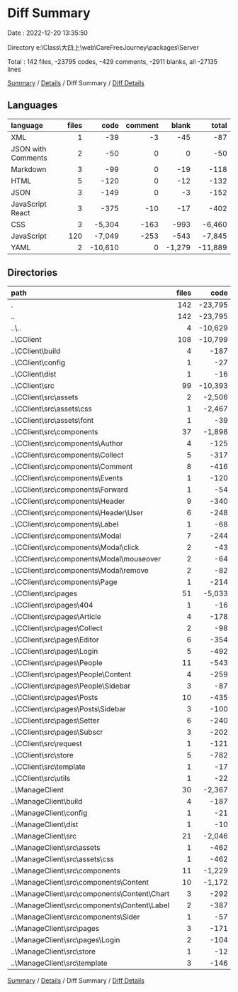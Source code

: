 # Diff Summary

Date : 2022-12-20 13:35:50

Directory e:\\Class\\大四上\\web\\CareFreeJourney\\packages\\Server

Total : 142 files,  -23795 codes, -429 comments, -2911 blanks, all -27135 lines

[Summary](results.md) / [Details](details.md) / Diff Summary / [Diff Details](diff-details.md)

## Languages
| language | files | code | comment | blank | total |
| :--- | ---: | ---: | ---: | ---: | ---: |
| XML | 1 | -39 | -3 | -45 | -87 |
| JSON with Comments | 2 | -50 | 0 | 0 | -50 |
| Markdown | 3 | -99 | 0 | -19 | -118 |
| HTML | 5 | -120 | 0 | -12 | -132 |
| JSON | 3 | -149 | 0 | -3 | -152 |
| JavaScript React | 3 | -375 | -10 | -17 | -402 |
| CSS | 3 | -5,304 | -163 | -993 | -6,460 |
| JavaScript | 120 | -7,049 | -253 | -543 | -7,845 |
| YAML | 2 | -10,610 | 0 | -1,279 | -11,889 |

## Directories
| path | files | code | comment | blank | total |
| :--- | ---: | ---: | ---: | ---: | ---: |
| . | 142 | -23,795 | -429 | -2,911 | -27,135 |
| .. | 142 | -23,795 | -429 | -2,911 | -27,135 |
| ..\\.. | 4 | -10,629 | 0 | -1,283 | -11,912 |
| ..\\CClient | 108 | -10,799 | -373 | -1,448 | -12,620 |
| ..\\CClient\\build | 4 | -187 | -3 | -16 | -206 |
| ..\\CClient\\config | 1 | -27 | 0 | -2 | -29 |
| ..\\CClient\\dist | 1 | -16 | 0 | -3 | -19 |
| ..\\CClient\\src | 99 | -10,393 | -370 | -1,414 | -12,177 |
| ..\\CClient\\src\\assets | 2 | -2,506 | -133 | -565 | -3,204 |
| ..\\CClient\\src\\assets\\css | 1 | -2,467 | -130 | -520 | -3,117 |
| ..\\CClient\\src\\assets\\font | 1 | -39 | -3 | -45 | -87 |
| ..\\CClient\\src\\components | 37 | -1,898 | -40 | -168 | -2,106 |
| ..\\CClient\\src\\components\\Author | 4 | -125 | -15 | -12 | -152 |
| ..\\CClient\\src\\components\\Collect | 5 | -317 | -1 | -28 | -346 |
| ..\\CClient\\src\\components\\Comment | 8 | -416 | -4 | -43 | -463 |
| ..\\CClient\\src\\components\\Events | 1 | -120 | 0 | -11 | -131 |
| ..\\CClient\\src\\components\\Forward | 1 | -54 | -1 | -3 | -58 |
| ..\\CClient\\src\\components\\Header | 9 | -340 | -4 | -23 | -367 |
| ..\\CClient\\src\\components\\Header\\User | 6 | -248 | -4 | -17 | -269 |
| ..\\CClient\\src\\components\\Label | 1 | -68 | 0 | -2 | -70 |
| ..\\CClient\\src\\components\\Modal | 7 | -244 | -6 | -31 | -281 |
| ..\\CClient\\src\\components\\Modal\\click | 2 | -43 | 0 | -6 | -49 |
| ..\\CClient\\src\\components\\Modal\\mouseover | 2 | -64 | 0 | -7 | -71 |
| ..\\CClient\\src\\components\\Modal\\remove | 2 | -82 | -6 | -12 | -100 |
| ..\\CClient\\src\\components\\Page | 1 | -214 | -9 | -15 | -238 |
| ..\\CClient\\src\\pages | 51 | -5,033 | -176 | -569 | -5,778 |
| ..\\CClient\\src\\pages\\404 | 1 | -16 | 0 | -2 | -18 |
| ..\\CClient\\src\\pages\\Article | 4 | -178 | 0 | -11 | -189 |
| ..\\CClient\\src\\pages\\Collect | 2 | -98 | 0 | -8 | -106 |
| ..\\CClient\\src\\pages\\Editor | 6 | -354 | -9 | -19 | -382 |
| ..\\CClient\\src\\pages\\Login | 5 | -492 | -5 | -17 | -514 |
| ..\\CClient\\src\\pages\\People | 11 | -543 | -1 | -38 | -582 |
| ..\\CClient\\src\\pages\\People\\Content | 4 | -259 | -1 | -18 | -278 |
| ..\\CClient\\src\\pages\\People\\Sidebar | 3 | -87 | 0 | -7 | -94 |
| ..\\CClient\\src\\pages\\Posts | 10 | -435 | -73 | -29 | -537 |
| ..\\CClient\\src\\pages\\Posts\\Sidebar | 3 | -100 | -1 | -5 | -106 |
| ..\\CClient\\src\\pages\\Setter | 6 | -240 | -71 | -23 | -334 |
| ..\\CClient\\src\\pages\\Subscr | 3 | -202 | 0 | -10 | -212 |
| ..\\CClient\\src\\request | 1 | -121 | 0 | -15 | -136 |
| ..\\CClient\\src\\store | 5 | -782 | -21 | -88 | -891 |
| ..\\CClient\\src\\template | 1 | -17 | 0 | 0 | -17 |
| ..\\CClient\\src\\utils | 1 | -22 | 0 | -6 | -28 |
| ..\\ManageClient | 30 | -2,367 | -56 | -180 | -2,603 |
| ..\\ManageClient\\build | 4 | -187 | -3 | -16 | -206 |
| ..\\ManageClient\\config | 1 | -21 | 0 | -2 | -23 |
| ..\\ManageClient\\dist | 1 | -10 | 0 | -1 | -11 |
| ..\\ManageClient\\src | 21 | -2,046 | -53 | -156 | -2,255 |
| ..\\ManageClient\\src\\assets | 1 | -462 | -17 | -69 | -548 |
| ..\\ManageClient\\src\\assets\\css | 1 | -462 | -17 | -69 | -548 |
| ..\\ManageClient\\src\\components | 11 | -1,229 | -36 | -57 | -1,322 |
| ..\\ManageClient\\src\\components\\Content | 10 | -1,172 | -10 | -55 | -1,237 |
| ..\\ManageClient\\src\\components\\Content\\Chart | 3 | -292 | 0 | -8 | -300 |
| ..\\ManageClient\\src\\components\\Content\\Label | 2 | -387 | -6 | -19 | -412 |
| ..\\ManageClient\\src\\components\\Sider | 1 | -57 | -26 | -2 | -85 |
| ..\\ManageClient\\src\\pages | 3 | -171 | 0 | -10 | -181 |
| ..\\ManageClient\\src\\pages\\Login | 2 | -104 | 0 | -6 | -110 |
| ..\\ManageClient\\src\\store | 1 | -12 | 0 | -3 | -15 |
| ..\\ManageClient\\src\\template | 3 | -146 | 0 | -14 | -160 |

[Summary](results.md) / [Details](details.md) / Diff Summary / [Diff Details](diff-details.md)